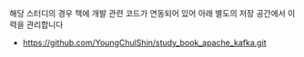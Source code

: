 해당 스터디의 경우 책에 개발 관련 코드가 연동되어 있어 아래 별도의 저장 공간에서 이력을 관리합니다
- https://github.com/YoungChulShin/study_book_apache_kafka.git